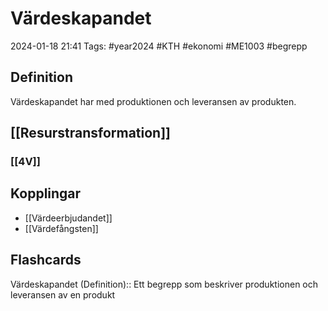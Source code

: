 # Värdeskapandet

2024-01-18 21:41
Tags: #year2024 #KTH #ekonomi #ME1003 #begrepp

## Definition

Värdeskapandet har med produktionen och leveransen av produkten.

## [[Resurstransformation]]

### [[4V]]

## Kopplingar

- [[Värdeerbjudandet]]
- [[Värdefångsten]]

## Flashcards

Värdeskapandet (Definition):: Ett begrepp som beskriver produktionen och leveransen av en produkt
<!--SR:!2024-01-25,2,210!2024-01-24,2,246-->
